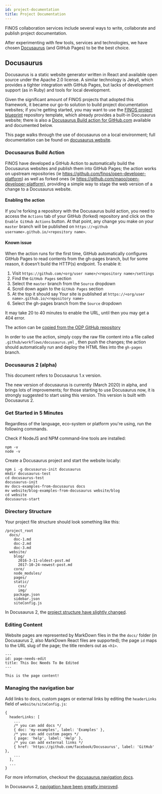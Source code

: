 ```yaml
---
id: project-documentation
title: Project Documentation
---
```


FINOS collaboration services include several ways to write, collaborate and publish project documentation.

After experimenting with few tools, services and technologies, we have chosen [Docusaurus](#using-docusaurus) (and GitHub Pages) to be the best choice.

## Docusaurus

Docusaurus is a static website generator written in React and available open source under the Apache 2.0 license. A similar technology is Jekyll, which provides a tighter integration with GitHub Pages, but lacks of development support (as in Ruby) and tools for local development.

Given the significant amount of FINOS projects that adopted this framework, it became our go-to solution to build project documentation websites; if you're getting started, you may want to use the [FINOS project blueprint](https://github.com/finos/project-blueprint) repository template, which already provides a built-in Docusaurus website; there is also a [Docusaurus Build action for GitHub.com](#docusaurus-build-action) available and documented below.

This page walks through the use of docusaurus on a local environment; full documentation can be found on [docusaurus website](https://docusaurus.io/).

### Docusaurus Build Action
FINOS have developed a GitHub Action to automatically build the Docusaurus websites and publish them into GitHub Pages; the action works on upstream repositories (ie https://github.com/finos/open-developer-platform) as well as forked ones (ie https://github.com/maoo/open-developer-platform), providing a simple way to stage the web version of a change to a Docusaurus website.

#### Enabling the action
If you're forking a repository with the Docusaurus build action, you need to access the `Actions` tab of your GitHub (forked) repository and click on the `Enable GitHub Actions` button. At that point, any change you make on your `master` branch will be published on `https://<github username>.github.io/<repository name>`.

#### Known issue
When the action runs for the first time, GitHub automatically configures GitHub Pages to read contents from the gh-pages branch, but for some reason, it doesn’t build the HTTP(s) endpoint. To enable it:

1. Visit `https://github.com/<org/user name>/<repository name>/settings`
2. Find the `GitHub Pages` section
3. Select the `master` branch from the `Source` dropdown
4. Scroll down again to the `GitHub Pages` section
5. At the top it should say Your site is published at `https://<org/user name>.github.io/<repository name>`
6. Select the gh-pages branch from the `Source` dropdown

It may take 20 to 40 minutes to enable the URL, until then you may get a 404 error.

The action can be [copied from the ODP GitHub repository](https://github.com/finos/open-developer-platform/blob/master/.github/workflows/docusaurus.yml)

In order to use the action, simply copy the raw file content into a file called `.github/workflows/docusaurus.yml` , then push the changes; the action should automatically run and deploy the HTML files into the `gh-pages` branch.


### Docusaurus 2 (alpha)
This document refers to Docusaurus 1.x version.

The new version of docusaurus is currently (March 2020) in alpha, and brings lots of improvements; for those starting to use Docusaurus now, it is strongly suggested to start using this version. This version is built with Docusaurus 2.

### Get Started in 5 Minutes
Regardless of the language, eco-system or platform you're using, run the following commands.

Check if NodeJS and NPM command-line tools are installed:
```
npm -v
node -v
```

Create a Docusaurus project and start the website locally:
```
npm i -g docusaurus-init docusaurus
mkdir docusaurus-test
cd docusaurus-test
docusaurus-init
mv docs-examples-from-docusaurus docs
mv website/blog-examples-from-docusaurus website/blog
cd website
docusaurus-start
```

### Directory Structure
Your project file structure should look something like this:

```
/project_root
  docs/
    doc-1.md
    doc-2.md
    doc-3.md
  website/
    blog/
      2016-3-11-oldest-post.md
      2017-10-24-newest-post.md
    core/
    node_modules/
    pages/
    static/
      css/
      img/
    package.json
    sidebar.json
    siteConfig.js
```

In Docusaurus 2, the [project structure have slightly changed](https://v2.docusaurus.io/docs/installation#project-structure). 

### Editing Content
Website pages are represented by MarkDown files in the the `docs/` folder (in Docusaurus 2, also MarkDown React files are supported); the page `id` maps to the URL slug of the page; the title renders out as `<h1>`.

```
---
id: page-needs-edit
title: This Doc Needs To Be Edited
---

This is the page content!
```

### Managing the navigation bar
Add links to docs, custom pages or external links by editing the `headerLinks` field of `website/siteConfig.js`:

```
{
  headerLinks: [
    ...
    /* you can add docs */
    { doc: 'my-examples', label: 'Examples' },
    /* you can add custom pages */
    { page: 'help', label: 'Help' },
    /* you can add external links */
    { href: 'https://github.com/facebook/Docusaurus', label: 'GitHub' },
    ...
  ],
  ...
}
```
For more information, checkout the [docusaurus navigation docs](https://docusaurus.io/docs/en/navigation).

In Docusaurus 2, [navigation have been greatly improved](https://v2.docusaurus.io/docs/sidebar).
